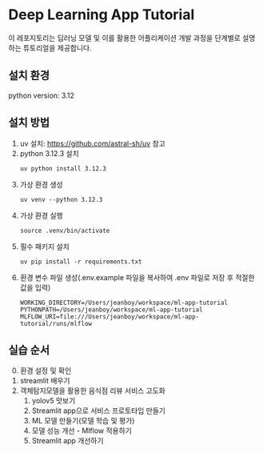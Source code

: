 # Deep Learning App Tutorial
이 레포지토리는 딥러닝 모델 및 이를 활용한 어플리케이션 개발 과정을 단계별로 설명하는 튜토리얼을 제공합니다.

## 설치 환경
python version: 3.12

## 설치 방법
1. uv 설치: https://github.com/astral-sh/uv 참고
1. python 3.12.3 설치
    ```
    uv python install 3.12.3
    ```
1. 가상 환경 생성
    ```
    uv venv --python 3.12.3
    ```
1. 가상 환경 실행
    ```
    source .venv/bin/activate
    ```
1. 필수 패키지 설치
    ```
    uv pip install -r requirements.txt
    ```
1. 환경 변수 파일 생성(.env.example 파일을 복사하여 .env 파일로 저장 후 적절한 값을 입력)
    ```
    WORKING_DIRECTORY=/Users/jeanboy/workspace/ml-app-tutorial
    PYTHONPATH=/Users/jeanboy/workspace/ml-app-tutorial
    MLFLOW_URI=file:///Users/jeanboy/workspace/ml-app-tutorial/runs/mlflow
    ```

## 실습 순서
0. 환경 설정 및 확인
1. streamlit 배우기
1. 객체탐지모델을 활용한 음식점 리뷰 서비스 고도화
    1. yolov5 맛보기
    1. Streamlit app으로 서비스 프로토타입 만들기
    1. ML 모델 만들기(모델 학습 및 평가)
    1. 모델 성능 개선 - Mlflow 적용하기
    1. Streamlit app 개선하기